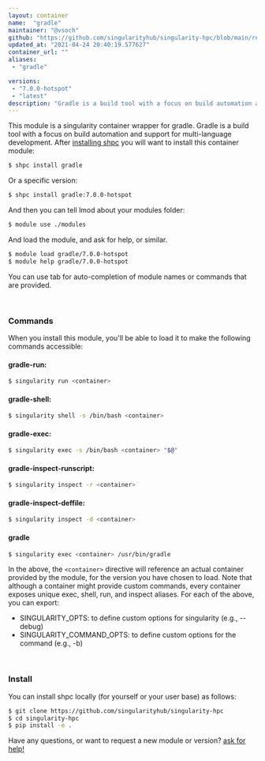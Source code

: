 ```yaml
---
layout: container
name:  "gradle"
maintainer: "@vsoch"
github: "https://github.com/singularityhub/singularity-hpc/blob/main/registry/gradle/container.yaml"
updated_at: "2021-04-24 20:40:19.577627"
container_url: ""
aliases:
 - "gradle"

versions:
 - "7.0.0-hotspot"
 - "latest"
description: "Gradle is a build tool with a focus on build automation and support for multi-language development."
---
```


This module is a singularity container wrapper for gradle.
Gradle is a build tool with a focus on build automation and support for multi-language development.
After [installing shpc](#install) you will want to install this container module:

```bash
$ shpc install gradle
```

Or a specific version:

```bash
$ shpc install gradle:7.0.0-hotspot
```

And then you can tell lmod about your modules folder:

```bash
$ module use ./modules
```

And load the module, and ask for help, or similar.

```bash
$ module load gradle/7.0.0-hotspot
$ module help gradle/7.0.0-hotspot
```

You can use tab for auto-completion of module names or commands that are provided.

<br>

### Commands

When you install this module, you'll be able to load it to make the following commands accessible:

#### gradle-run:

```bash
$ singularity run <container>
```

#### gradle-shell:

```bash
$ singularity shell -s /bin/bash <container>
```

#### gradle-exec:

```bash
$ singularity exec -s /bin/bash <container> "$@"
```

#### gradle-inspect-runscript:

```bash
$ singularity inspect -r <container>
```

#### gradle-inspect-deffile:

```bash
$ singularity inspect -d <container>
```


#### gradle
       
```bash
$ singularity exec <container> /usr/bin/gradle
```



In the above, the `<container>` directive will reference an actual container provided
by the module, for the version you have chosen to load. Note that although a container
might provide custom commands, every container exposes unique exec, shell, run, and
inspect aliases. For each of the above, you can export:

 - SINGULARITY_OPTS: to define custom options for singularity (e.g., --debug)
 - SINGULARITY_COMMAND_OPTS: to define custom options for the command (e.g., -b)

<br>
  
### Install

You can install shpc locally (for yourself or your user base) as follows:

```bash
$ git clone https://github.com/singularityhub/singularity-hpc
$ cd singularity-hpc
$ pip install -e .
```

Have any questions, or want to request a new module or version? [ask for help!](https://github.com/singularityhub/singularity-hpc/issues)